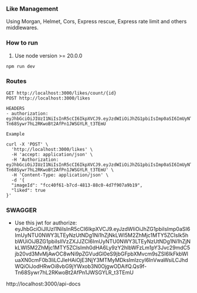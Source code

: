 ### Like Management

Using Morgan, Helmet, Cors, Express rescue, Express rate limit and others middlewares.

### How to run

1. Use node version >= 20.0.0

```
npm run dev
```

### Routes

```
GET http://localhost:3000/likes/count/{id}
POST http://localhost:3000/likes

HEADERS
- authorization: eyJhbGciOiJIUzI1NiIsInR5cCI6IkpXVCJ9.eyJzdWIiOiJhZG1pbiIsImp0aSI6ImUyNTU0NWY3LTEyNzUtNDg1Ni1hZjNkLWI5M2ZhMjc1MTY5ZCIsIk5hbWUiOiJBZG1pbiIsIlVzZXJJZCI6ImUyNTU0NWY3LTEyNzUtNDg1Ni1hZjNkLWI5M2ZhMjc1MTY5ZCIsImh0dHA6Ly9zY2hlbWFzLm1pY3Jvc29mdC5jb20vd3MvMjAwOC8wNi9pZGVudGl0eS9jbGFpbXMvcm9sZSI6IkFkbWluaXN0cmF0b3IiLCJleHAiOjE3NjY3MTMyMDksImlzcyI6InVwaWsiLCJhdWQiOiJodHRwOi8vbG9jYWxob3N0OjgwODAifQ.Qs9f-Tn68Sywr7hL2RKwoBt2AfPn1JWSGYLR_t3TEmU

Example

curl -X 'POST' \
  'http://localhost:3000/likes' \
  -H 'accept: application/json' \
  -H 'Authorization: eyJhbGciOiJIUzI1NiIsInR5cCI6IkpXVCJ9.eyJzdWIiOiJhZG1pbiIsImp0aSI6ImUyNTU0NWY3LTEyNzUtNDg1Ni1hZjNkLWI5M2ZhMjc1MTY5ZCIsIk5hbWUiOiJBZG1pbiIsIlVzZXJJZCI6ImUyNTU0NWY3LTEyNzUtNDg1Ni1hZjNkLWI5M2ZhMjc1MTY5ZCIsImh0dHA6Ly9zY2hlbWFzLm1pY3Jvc29mdC5jb20vd3MvMjAwOC8wNi9pZGVudGl0eS9jbGFpbXMvcm9sZSI6IkFkbWluaXN0cmF0b3IiLCJleHAiOjE3NjY3MTMyMDksImlzcyI6InVwaWsiLCJhdWQiOiJodHRwOi8vbG9jYWxob3N0OjgwODAifQ.Qs9f-Tn68Sywr7hL2RKwoBt2AfPn1JWSGYLR_t3TEmU' \
  -H 'Content-Type: application/json' \
  -d '{
  "imageId": "fcc40f61-b7cd-4813-88c0-4d7f907a9b19",
  "liked": true
}'

```

### SWAGGER

* Use this jwt for authorize: eyJhbGciOiJIUzI1NiIsInR5cCI6IkpXVCJ9.eyJzdWIiOiJhZG1pbiIsImp0aSI6ImUyNTU0NWY3LTEyNzUtNDg1Ni1hZjNkLWI5M2ZhMjc1MTY5ZCIsIk5hbWUiOiJBZG1pbiIsIlVzZXJJZCI6ImUyNTU0NWY3LTEyNzUtNDg1Ni1hZjNkLWI5M2ZhMjc1MTY5ZCIsImh0dHA6Ly9zY2hlbWFzLm1pY3Jvc29mdC5jb20vd3MvMjAwOC8wNi9pZGVudGl0eS9jbGFpbXMvcm9sZSI6IkFkbWluaXN0cmF0b3IiLCJleHAiOjE3NjY3MTMyMDksImlzcyI6InVwaWsiLCJhdWQiOiJodHRwOi8vbG9jYWxob3N0OjgwODAifQ.Qs9f-Tn68Sywr7hL2RKwoBt2AfPn1JWSGYLR_t3TEmU

http://localhost:3000/api-docs
